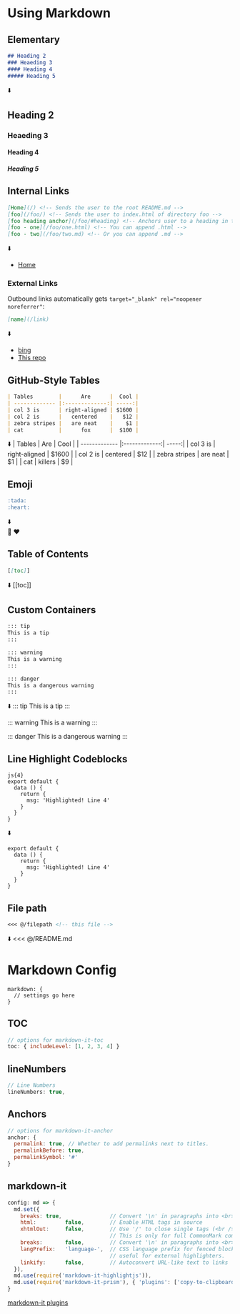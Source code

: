 # Using Markdown

## Elementary
``` md
## Heading 2
### Heaeding 3
#### Heading 4
##### Heading 5
```
⬇️
## Heading 2
### Heaeding 3
#### Heading 4
##### Heading 5


## Internal Links
``` md
[Home](/) <!-- Sends the user to the root README.md -->
[foo](/foo/) <!-- Sends the user to index.html of directory foo -->
[foo heading anchor](/foo/#heading) <!-- Anchors user to a heading in the foo README file -->
[foo - one](/foo/one.html) <!-- You can append .html -->
[foo - two](/foo/two.md) <!-- Or you can append .md -->
```
⬇️
* [Home](/)

### External Links
Outbound links automatically gets `target="_blank" rel="noopener noreferrer"`:
``` md
[name](/link)
```
⬇️
* [bing](https://www.bing.com)
* [This repo](https://github.com/vuejs/vuepress)

## GitHub-Style Tables

``` md
| Tables        |      Are      |  Cool |
| ------------- |:-------------:| -----:|
| col 3 is      | right-aligned | $1600 |
| col 2 is      |   centered    |   $12 |
| zebra stripes |   are neat    |    $1 |
| cat           |      fox      |  $100 |
```
⬇️
| Tables        |      Are      |  Cool |
| ------------- |:-------------:| -----:|
| col 3 is      | right-aligned | $1600 |
| col 2 is      |   centered    |   $12 |
| zebra stripes |   are neat    |    $1 |
| cat           |    killers    |    $9 |

## Emoji

``` md
:tada:
:heart:
```
⬇️ <br/>
:tada:
:heart:

## Table of Contents
``` md
[[toc]]
```
⬇️
[[toc]]


## Custom Containers

``` md
::: tip
This is a tip
:::

::: warning
This is a warning
:::

::: danger
This is a dangerous warning
:::
```
⬇️
::: tip
This is a tip
:::

::: warning
This is a warning
:::

::: danger
This is a dangerous warning
:::

## Line Highlight Codeblocks

```
js{4}
export default {
  data () {
    return {
      msg: 'Highlighted! Line 4'
    }
  }
}
```
⬇️
``` js{4}
export default {
  data () {
    return {
      msg: 'Highlighted! Line 4'
    }
  }
}
```

## File path

``` md
<<< @/filepath <!-- this file -->
```
⬇️
<<< @/README.md

# Markdown Config

```
markdown: {
  // settings go here
}
```

## TOC
``` js
// options for markdown-it-toc
toc: { includeLevel: [1, 2, 3, 4] }
```

## lineNumbers

``` js
// Line Numbers
lineNumbers: true,
```

## Anchors

``` js
// options for markdown-it-anchor
anchor: {
  permalink: true, // Whether to add permalinks next to titles.
  permalinkBefore: true,
  permalinkSymbol: '#'
}
```

## markdown-it


``` js
config: md => {
  md.set({
    breaks: true,               // Convert '\n' in paragraphs into <br>
    html:         false,        // Enable HTML tags in source
    xhtmlOut:     false,        // Use '/' to close single tags (<br />).
                                // This is only for full CommonMark compatibility.
    breaks:       false,        // Convert '\n' in paragraphs into <br>
    langPrefix:   'language-',  // CSS language prefix for fenced blocks. Can be
                                // useful for external highlighters.
    linkify:      false,        // Autoconvert URL-like text to links
  }),
  md.use(require('markdown-it-highlightjs')),
  md.use(require('markdown-it-prism'), { 'plugins': ['copy-to-clipboard'] })
}
```

[markdown-it plugins](https://www.npmjs.com/search?q=keywords:markdown-it-plugin)
